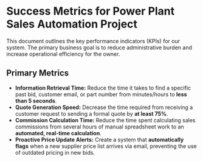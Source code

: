 # Success Metrics for Power Plant Sales Automation Project

This document outlines the key performance indicators (KPIs) for our system. The primary business goal is to reduce administrative burden and increase operational efficiency for the owner.

## Primary Metrics

* **Information Retrieval Time:** Reduce the time it takes to find a specific past bid, customer email, or part number from minutes/hours to **less than 5 seconds**.
* **Quote Generation Speed:** Decrease the time required from receiving a customer request to sending a formal quote by **at least 75%**.
* **Commission Calculation Time:** Reduce the time spent calculating sales commissions from several hours of manual spreadsheet work to an **automated, real-time calculation**.
* **Proactive Price Update Alerts:** Create a system that **automatically flags** when a new supplier price list arrives via email, preventing the use of outdated pricing in new bids.